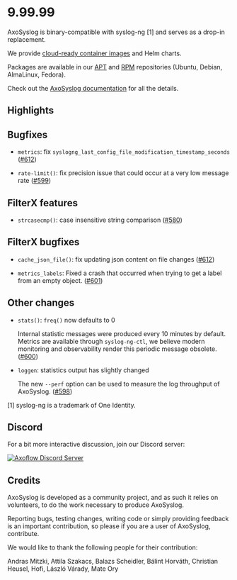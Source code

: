 9.99.99
=======

AxoSyslog is binary-compatible with syslog-ng [1] and serves as a drop-in replacement.

We provide [cloud-ready container images](https://github.com/axoflow/axosyslog/#container-images) and Helm charts.

Packages are available in our [APT](https://github.com/axoflow/axosyslog/#deb-packages) and [RPM](https://github.com/axoflow/axosyslog/#rpm-packages) repositories (Ubuntu, Debian, AlmaLinux, Fedora).

Check out the [AxoSyslog documentation](https://axoflow.com/docs/axosyslog-core/) for all the details.

## Highlights

<Fill this block manually from the blocks below>

## Bugfixes

  * `metrics`: fix `syslogng_last_config_file_modification_timestamp_seconds`
    ([#612](https://github.com/axoflow/axosyslog/pull/612))

  * `rate-limit()`: fix precision issue that could occur at a very low message rate
    ([#599](https://github.com/axoflow/axosyslog/pull/599))


## FilterX features

  * `strcasecmp()`: case insensitive string comparison
    ([#580](https://github.com/axoflow/axosyslog/pull/580))


## FilterX bugfixes

  * `cache_json_file()`: fix updating json content on file changes
    ([#612](https://github.com/axoflow/axosyslog/pull/612))

  * `metrics_labels`: Fixed a crash that occurred when trying to get a label from an empty object.
    ([#601](https://github.com/axoflow/axosyslog/pull/601))


## Other changes

  * `stats()`: `freq()` now defaults to 0

    Internal statistic messages were produced every 10 minutes by default.
    Metrics are available through `syslog-ng-ctl`, we believe modern monitoring and
    observability render this periodic message obsolete.
    ([#600](https://github.com/axoflow/axosyslog/pull/600))

  * `loggen`: statistics output has slightly changed

    The new `--perf` option can be used to measure the log throughput of AxoSyslog.
    ([#598](https://github.com/axoflow/axosyslog/pull/598))



[1] syslog-ng is a trademark of One Identity.

## Discord

For a bit more interactive discussion, join our Discord server:

[![Axoflow Discord Server](https://discordapp.com/api/guilds/1082023686028148877/widget.png?style=banner2)](https://discord.gg/E65kP9aZGm)

## Credits

AxoSyslog is developed as a community project, and as such it relies
on volunteers, to do the work necessary to produce AxoSyslog.

Reporting bugs, testing changes, writing code or simply providing
feedback is an important contribution, so please if you are a user
of AxoSyslog, contribute.

We would like to thank the following people for their contribution:

Andras Mitzki, Attila Szakacs, Balazs Scheidler, Bálint Horváth,
Christian Heusel, Hofi, László Várady, Mate Ory
